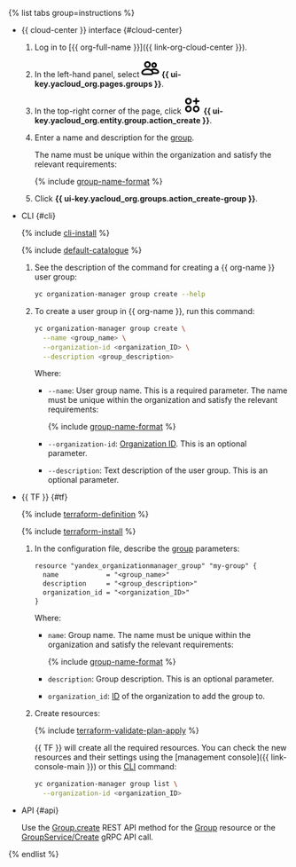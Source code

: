 {% list tabs group=instructions %}

- {{ cloud-center }} interface {#cloud-center}

  1. Log in to [{{ org-full-name }}]({{ link-org-cloud-center }}).

  1. In the left-hand panel, select ![groups](../../_assets/console-icons/persons.svg) **{{ ui-key.yacloud_org.pages.groups }}**.

  1. In the top-right corner of the page, click ![Circles3Plus](../../_assets/console-icons/circles-3-plus.svg) **{{ ui-key.yacloud_org.entity.group.action_create }}**.

  1. Enter a name and description for the [group](../../organization/concepts/groups.md).

      The name must be unique within the organization and satisfy the relevant requirements:

      {% include [group-name-format](group-name-format.md) %}

  1. Click **{{ ui-key.yacloud_org.groups.action_create-group }}**.

- CLI {#cli}

  {% include [cli-install](../../_includes/cli-install.md) %}

  {% include [default-catalogue](../../_includes/default-catalogue.md) %}

  1. See the description of the command for creating a {{ org-name }} user group:

      ```bash
      yc organization-manager group create --help
      ```
  
  1. To create a user group in {{ org-name }}, run this command:

      ```bash
      yc organization-manager group create \
        --name <group_name> \
        --organization-id <organization_ID> \
        --description <group_description>
      ```

      Where:

      * `--name`: User group name. This is a required parameter. The name must be unique within the organization and satisfy the relevant requirements:

        {% include [group-name-format](group-name-format.md) %}

      * `--organization-id`: [Organization ID](../../organization/operations/organization-get-id.md). This is an optional parameter.
      * `--description`: Text description of the user group. This is an optional parameter.

- {{ TF }} {#tf}

  {% include [terraform-definition](../../_tutorials/_tutorials_includes/terraform-definition.md) %}

  {% include [terraform-install](../../_includes/terraform-install.md) %}

  1. In the configuration file, describe the [group](../../organization/concepts/groups.md) parameters:

     ```hcl
     resource "yandex_organizationmanager_group" "my-group" {
       name            = "<group_name>"
       description     = "<group_description>"
       organization_id = "<organization_ID>"
     }
     ```

     Where:
     * `name`: Group name. The name must be unique within the organization and satisfy the relevant requirements:

        {% include [group-name-format](group-name-format.md) %}

     * `description`: Group description. This is an optional parameter.
     * `organization_id`: [ID](../../organization/operations/organization-get-id.md) of the organization to add the group to.
  1. Create resources:

     {% include [terraform-validate-plan-apply](../../_tutorials/_tutorials_includes/terraform-validate-plan-apply.md) %}

     {{ TF }} will create all the required resources. You can check the new resources and their settings using the [management console]({{ link-console-main }}) or this [CLI](../../cli/) command:

     ```bash
     yc organization-manager group list \
       --organization-id <organization_ID>
     ```

- API {#api}

    Use the [Group.create](../../organization/api-ref/Group/create.md) REST API method for the [Group](../../organization/api-ref/Group/index.md) resource or the [GroupService/Create](../../organization/api-ref/grpc/Group/create.md) gRPC API call.

{% endlist %}